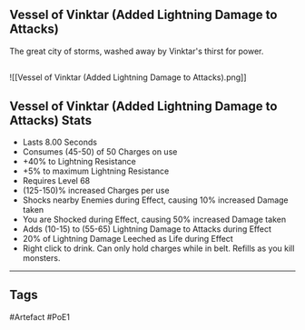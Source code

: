 ## Vessel of Vinktar (Added Lightning Damage to Attacks)
The great city of storms, washed away by Vinktar's thirst for power.
##
![[Vessel of Vinktar (Added Lightning Damage to Attacks).png]]
## Vessel of Vinktar (Added Lightning Damage to Attacks) Stats
- Lasts 8.00 Seconds
- Consumes (45-50) of 50 Charges on use
- +40% to Lightning Resistance
- +5% to maximum Lightning Resistance
- Requires Level 68
- (125-150)% increased Charges per use
- Shocks nearby Enemies during Effect, causing 10% increased Damage taken
- You are Shocked during Effect, causing 50% increased Damage taken
- Adds (10-15) to (55-65) Lightning Damage to Attacks during Effect
- 20% of Lightning Damage Leeched as Life during Effect
- Right click to drink. Can only hold charges while in belt. Refills as you kill monsters.


---
## Tags
#Artefact
#PoE1
